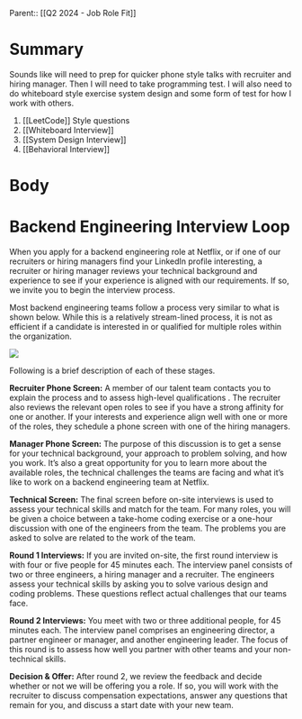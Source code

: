 Parent:: [[Q2 2024 - Job Role Fit]]
# Summary 
Sounds like will need to prep for quicker phone style talks with recruiter and hiring manager. Then I will need to take programming test. I will also need to do whiteboard style exercise system design and some form of test for how I work with others. 

1. [[LeetCode]] Style questions
2. [[Whiteboard Interview]]
3. [[System Design Interview]]
4. [[Behavioral Interview]]
# Body
# Backend Engineering Interview Loop

When you apply for a backend engineering role at Netflix, or if one of our recruiters or hiring managers find your LinkedIn profile interesting, a recruiter or hiring manager reviews your technical background and experience to see if your experience is aligned with our requirements. If so, we invite you to begin the interview process.

Most backend engineering teams follow a process very similar to what is shown below. While this is a relatively stream-lined process, it is not as efficient if a candidate is interested in or qualified for multiple roles within the organization.

![](https://miro.medium.com/v2/resize:fit:700/0*p0bYR_ImiRxFBYep)

Following is a brief description of each of these stages.

**Recruiter Phone Screen:** A member of our talent team contacts you to explain the process and to assess high-level qualifications . The recruiter also reviews the relevant open roles to see if you have a strong affinity for one or another. If your interests and experience align well with one or more of the roles, they schedule a phone screen with one of the hiring managers.

**Manager Phone Screen:** The purpose of this discussion is to get a sense for your technical background, your approach to problem solving, and how you work. It’s also a great opportunity for you to learn more about the available roles, the technical challenges the teams are facing and what it’s like to work on a backend engineering team at Netflix.

**Technical Screen:** The final screen before on-site interviews is used to assess your technical skills and match for the team. For many roles, you will be given a choice between a take-home coding exercise or a one-hour discussion with one of the engineers from the team. The problems you are asked to solve are related to the work of the team.

**Round 1 Interviews:** If you are invited on-site, the first round interview is with four or five people for 45 minutes each. The interview panel consists of two or three engineers, a hiring manager and a recruiter. The engineers assess your technical skills by asking you to solve various design and coding problems. These questions reflect actual challenges that our teams face.

**Round 2 Interviews:** You meet with two or three additional people, for 45 minutes each. The interview panel comprises an engineering director, a partner engineer or manager, and another engineering leader. The focus of this round is to assess how well you partner with other teams and your non-technical skills.

**Decision & Offer:** After round 2, we review the feedback and decide whether or not we will be offering you a role. If so, you will work with the recruiter to discuss compensation expectations, answer any questions that remain for you, and discuss a start date with your new team.
